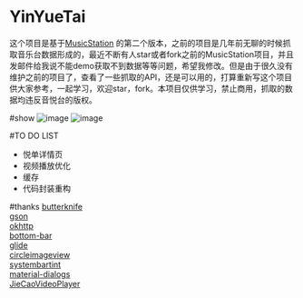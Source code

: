 # YinYueTai
这个项目是基于[MusicStation](https://github.com/babylikebird/MusicStation)
的第二个版本，之前的项目是几年前无聊的时候抓取音乐台数据形成的，最近不断有人star或者fork之前的MusicStation项目，并且发邮件给我说不能demo获取不到数据等等问题，希望我修改。但是由于很久没有维护之前的项目了，查看了一些抓取的API，还是可以用的，打算重新写这个项目供大家参考，一起学习，欢迎star，fork。本项目仅供学习，禁止商用，抓取的数据均违反音悦台的版权。

#show
![image](https://github.com/babylikebird/YinYueTai/blob/master/yinyuetai.gif)
![image](https://github.com/babylikebird/YinYueTai/blob/master/yinyuetai1.gif)

#TO DO LIST
- 悦单详情页<br>
- 视频播放优化<br>
- 缓存
- 代码封装重构

#thanks
[butterknife](https://github.com/JakeWharton/butterknife)<br/>
[gson](https://github.com/google/gson)<br/>
[okhttp](https://github.com/square/okhttp)<br/>
[bottom-bar](https://github.com/roughike/BottomBar)<br/>
[glide](https://github.com/bumptech/glide)<br/>
[circleimageview](https://github.com/hdodenhof/CircleImageView)<br/>
[systembartint](https://github.com/jgilfelt/SystemBarTint)<br/>
[material-dialogs](https://github.com/afollestad/material-dialogs)<br/>
[JieCaoVideoPlayer](https://github.com/lipangit/JieCaoVideoPlayer)
